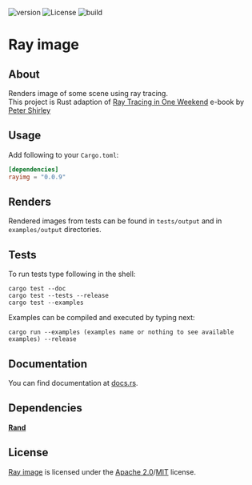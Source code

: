 ![version](https://img.shields.io/crates/v/rayimg)
![License](https://img.shields.io/crates/l/rayimg)
![build](https://img.shields.io/appveyor/build/ivan0sokin/rayimg)

# Ray image

## About

Renders image of some scene using ray tracing.\
This project is Rust adaption of [Ray Tracing in One Weekend](https://raytracing.github.io/books/RayTracingInOneWeekend.html) e-book by [Peter Shirley](https://github.com/petershirley)

## Usage

Add following to your ``Cargo.toml``:

```toml
[dependencies]
rayimg = "0.0.9"
```

## Renders

Rendered images from tests can be found in ``tests/output`` and in ``examples/output`` directories.

## Tests

To run tests type following in the shell:

```shell
cargo test --doc
cargo test --tests --release
cargo test --examples
```

Examples can be compiled and executed by typing next:

```shell
cargo run --examples (examples name or nothing to see available examples) --release
```

## Documentation

You can find documentation at [docs.rs](https://docs.rs/rayimg).

## Dependencies

**[Rand](https://github.com/rust-random/rand)**

## License

[Ray image](https://github.com/ivan0sokin/rayimg) is licensed under the [Apache 2.0](LICENSE-APACHE)/[MIT](LICENSE-MIT) license.
